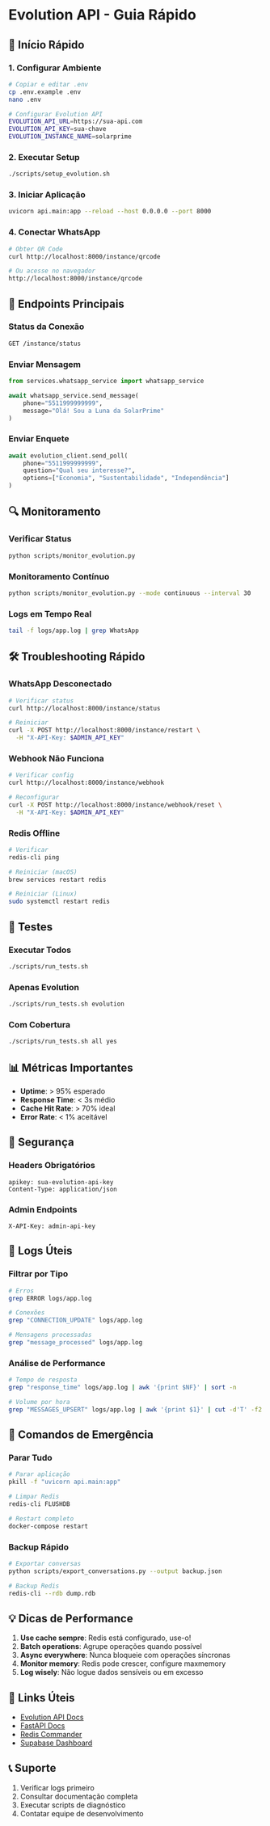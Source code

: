 # Evolution API - Guia Rápido

## 🚀 Início Rápido

### 1. Configurar Ambiente
```bash
# Copiar e editar .env
cp .env.example .env
nano .env

# Configurar Evolution API
EVOLUTION_API_URL=https://sua-api.com
EVOLUTION_API_KEY=sua-chave
EVOLUTION_INSTANCE_NAME=solarprime
```

### 2. Executar Setup
```bash
./scripts/setup_evolution.sh
```

### 3. Iniciar Aplicação
```bash
uvicorn api.main:app --reload --host 0.0.0.0 --port 8000
```

### 4. Conectar WhatsApp
```bash
# Obter QR Code
curl http://localhost:8000/instance/qrcode

# Ou acesse no navegador
http://localhost:8000/instance/qrcode
```

## 📱 Endpoints Principais

### Status da Conexão
```bash
GET /instance/status
```

### Enviar Mensagem
```python
from services.whatsapp_service import whatsapp_service

await whatsapp_service.send_message(
    phone="5511999999999",
    message="Olá! Sou a Luna da SolarPrime"
)
```

### Enviar Enquete
```python
await evolution_client.send_poll(
    phone="5511999999999",
    question="Qual seu interesse?",
    options=["Economia", "Sustentabilidade", "Independência"]
)
```

## 🔍 Monitoramento

### Verificar Status
```bash
python scripts/monitor_evolution.py
```

### Monitoramento Contínuo
```bash
python scripts/monitor_evolution.py --mode continuous --interval 30
```

### Logs em Tempo Real
```bash
tail -f logs/app.log | grep WhatsApp
```

## 🛠️ Troubleshooting Rápido

### WhatsApp Desconectado
```bash
# Verificar status
curl http://localhost:8000/instance/status

# Reiniciar
curl -X POST http://localhost:8000/instance/restart \
  -H "X-API-Key: $ADMIN_API_KEY"
```

### Webhook Não Funciona
```bash
# Verificar config
curl http://localhost:8000/instance/webhook

# Reconfigurar
curl -X POST http://localhost:8000/instance/webhook/reset \
  -H "X-API-Key: $ADMIN_API_KEY"
```

### Redis Offline
```bash
# Verificar
redis-cli ping

# Reiniciar (macOS)
brew services restart redis

# Reiniciar (Linux)
sudo systemctl restart redis
```

## 🧪 Testes

### Executar Todos
```bash
./scripts/run_tests.sh
```

### Apenas Evolution
```bash
./scripts/run_tests.sh evolution
```

### Com Cobertura
```bash
./scripts/run_tests.sh all yes
```

## 📊 Métricas Importantes

- **Uptime**: > 95% esperado
- **Response Time**: < 3s médio
- **Cache Hit Rate**: > 70% ideal
- **Error Rate**: < 1% aceitável

## 🔐 Segurança

### Headers Obrigatórios
```http
apikey: sua-evolution-api-key
Content-Type: application/json
```

### Admin Endpoints
```http
X-API-Key: admin-api-key
```

## 📝 Logs Úteis

### Filtrar por Tipo
```bash
# Erros
grep ERROR logs/app.log

# Conexões
grep "CONNECTION_UPDATE" logs/app.log

# Mensagens processadas
grep "message_processed" logs/app.log
```

### Análise de Performance
```bash
# Tempo de resposta
grep "response_time" logs/app.log | awk '{print $NF}' | sort -n

# Volume por hora
grep "MESSAGES_UPSERT" logs/app.log | awk '{print $1}' | cut -d'T' -f2 | cut -d':' -f1 | sort | uniq -c
```

## 🚨 Comandos de Emergência

### Parar Tudo
```bash
# Parar aplicação
pkill -f "uvicorn api.main:app"

# Limpar Redis
redis-cli FLUSHDB

# Restart completo
docker-compose restart
```

### Backup Rápido
```bash
# Exportar conversas
python scripts/export_conversations.py --output backup.json

# Backup Redis
redis-cli --rdb dump.rdb
```

## 💡 Dicas de Performance

1. **Use cache sempre**: Redis está configurado, use-o!
2. **Batch operations**: Agrupe operações quando possível
3. **Async everywhere**: Nunca bloqueie com operações síncronas
4. **Monitor memory**: Redis pode crescer, configure maxmemory
5. **Log wisely**: Não logue dados sensíveis ou em excesso

## 🔗 Links Úteis

- [Evolution API Docs](https://doc.evolution-api.com)
- [FastAPI Docs](http://localhost:8000/docs)
- [Redis Commander](http://localhost:8081)
- [Supabase Dashboard](https://app.supabase.com)

## 📞 Suporte

1. Verificar logs primeiro
2. Consultar documentação completa
3. Executar scripts de diagnóstico
4. Contatar equipe de desenvolvimento
